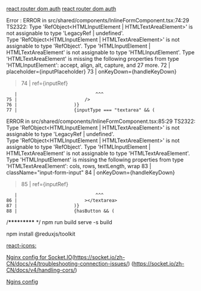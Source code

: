 [react router dom auth](https://www.robinwieruch.de/react-router-authentication/)
[react router dom auth](D:\Documents\Web\React\react_router_dom_auth)

Error :
ERROR in src/shared/components/InlineFormComponent.tsx:74:29
TS2322: Type 'RefObject<HTMLInputElement | HTMLTextAreaElement>' is not assignable to type 'LegacyRef<HTMLInputElement> | undefined'.  
 Type 'RefObject<HTMLInputElement | HTMLTextAreaElement>' is not assignable to type 'RefObject<HTMLInputElement>'.
Type 'HTMLInputElement | HTMLTextAreaElement' is not assignable to type 'HTMLInputElement'.
Type 'HTMLTextAreaElement' is missing the following properties from type 'HTMLInputElement': accept, align, alt, capture, and 27 more.
72 | placeholder={inputPlaceholder}
73 | onKeyDown={handleKeyDown}

> 74 | ref={inputRef}

       |                             ^^^
    75 |                         />
    76 |                     )}
    77 |                     {inputType === "textarea" && (

ERROR in src/shared/components/InlineFormComponent.tsx:85:29
TS2322: Type 'RefObject<HTMLInputElement | HTMLTextAreaElement>' is not assignable to type 'LegacyRef<HTMLTextAreaElement> | undefined'.  
 Type 'RefObject<HTMLInputElement | HTMLTextAreaElement>' is not assignable to type 'RefObject<HTMLTextAreaElement>'.
Type 'HTMLInputElement | HTMLTextAreaElement' is not assignable to type 'HTMLTextAreaElement'.
Type 'HTMLInputElement' is missing the following properties from type 'HTMLTextAreaElement': cols, rows, textLength, wrap
83 | className="input-form-input"
84 | onKeyDown={handleKeyDown}

> 85 | ref={inputRef}

       |                             ^^^
    86 |                         ></textarea>
    87 |                     )}
    88 |                     {hasButton && (

/**\*\*\*\***\***\*\*\*\*** \*/
npm run build
serve -s build

npm install @reduxjs/toolkit

[react-icons:](https://react-icons.github.io/react-icons/icons?name=cg)

[Nginx config for Socket.IO](https://socket.io/zh-CN/docs/v4/reverse-proxy/#nginx)(https://socket.io/zh-CN/docs/v4/troubleshooting-connection-issues/)
(https://socket.io/zh-CN/docs/v4/handling-cors/)

[Ngins config](https://gist.github.com/soheilhy/8b94347ff8336d971ad0)

